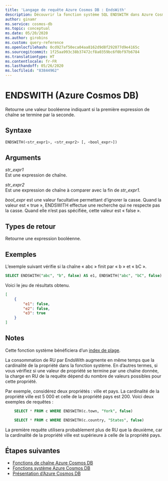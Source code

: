 ```yaml
---
title: 'Langage de requête Azure Cosmos DB : EndsWith'
description: Découvrir la fonction système SQL ENDSWITH dans Azure Cosmos DB, qui retourne une valeur booléenne indiquant si la première expression de chaîne se termine par la seconde
author: ginamr
ms.service: cosmos-db
ms.topic: conceptual
ms.date: 05/20/2020
ms.author: girobins
ms.custom: query-reference
ms.openlocfilehash: 0cd927af50eca04aa8162d9d8f292077d9e4165c
ms.sourcegitcommit: 1f25aa993c38b37472cf8a0359bc6f0bf97b6784
ms.translationtype: HT
ms.contentlocale: fr-FR
ms.lasthandoff: 05/26/2020
ms.locfileid: "83844962"
---
```

# <a name="endswith-azure-cosmos-db"></a>ENDSWITH (Azure Cosmos DB)

 Retourne une valeur booléenne indiquant si la première expression de chaîne se termine par la seconde.  
  
## <a name="syntax"></a>Syntaxe
  
```sql
ENDSWITH(<str_expr1>, <str_expr2> [, <bool_expr>])
```  
  
## <a name="arguments"></a>Arguments
  
*str_expr1*  
   Est une expression de chaîne.  
  
*str_expr2*  
   Est une expression de chaîne à comparer avec la fin de *str_expr1*.

*bool_expr* est une valeur facultative permettant d’ignorer la casse. Quand la valeur est « true », ENDSWITH effectue une recherche qui ne respecte pas la casse. Quand elle n’est pas spécifiée, cette valeur est « false ».
  
## <a name="return-types"></a>Types de retour
  
  Retourne une expression booléenne.  
  
## <a name="examples"></a>Exemples
  
L’exemple suivant vérifie si la chaîne « abc » finit par « b » et « bC ».  
  
```sql
SELECT ENDSWITH("abc", "b", false) AS e1, ENDSWITH("abc", "bC", false) AS e2, ENDSWITH("abc", "bC", true) AS e3
```  
  
 Voici le jeu de résultats obtenu.  
  
```json
[
    {
        "e1": false,
        "e2": false,
        "e3": true
    }
]
```  

## <a name="remarks"></a>Notes

Cette fonction système bénéficiera d’un [index de plage](index-policy.md#includeexclude-strategy).

La consommation de RU par EndsWith augmente en même temps que la cardinalité de la propriété dans la fonction système. En d’autres termes, si vous vérifiez si une valeur de propriété se termine par une chaîne donnée, la charge en RU de la requête dépend du nombre de valeurs possibles pour cette propriété.

Par exemple, considérez deux propriétés : ville et pays. La cardinalité de la propriété ville est 5 000 et celle de la propriété pays est 200. Voici deux exemples de requêtes :

```sql
    SELECT * FROM c WHERE ENDSWITH(c.town, "York", false)
```

```sql
    SELECT * FROM c WHERE ENDSWITH(c.country, "States", false)
```

La première requête utilisera probablement plus de RU que la deuxième, car la cardinalité de la propriété ville est supérieure à celle de la propriété pays.

## <a name="next-steps"></a>Étapes suivantes

- [Fonctions de chaîne Azure Cosmos DB](sql-query-string-functions.md)
- [Fonctions système Azure Cosmos DB](sql-query-system-functions.md)
- [Présentation d’Azure Cosmos DB](introduction.md)
